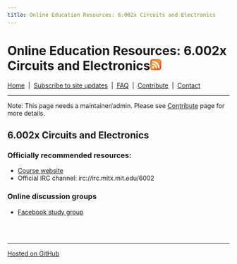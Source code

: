 ```yaml
---
title: Online Education Resources: 6.002x Circuits and Electronics
---
```


# Online Education Resources: 6\.002x Circuits and Electronics<a href=""><img src="https://github.com/amberj/online-edu-resources/raw/gh-pages/feed-icon.png" alt="RSS Feed" /></a>
[Home](http://amberj.github.com/online-edu-resources/ "Online Educational Resources: Home") &nbsp;|&nbsp; [Subscribe to site updates](http://amberj.github.com/online-edu-resources/subscribe.html "Online Educational Resources: Subscribe to site updates") &nbsp;|&nbsp; [FAQ](http://amberj.github.com/online-edu-resources/faq.html "Online Educational Resources: FAQ") &nbsp;|&nbsp; [Contribute](http://amberj.github.com/online-edu-resources/contribute.html "Online Educational Reqources: Contribute") &nbsp;|&nbsp; [Contact](http://amberj.github.com/online-edu-resources/contact.html "Online Educational Resources: Contact")<br />

<hr />

Note: This page needs a maintainer/admin. Please see [Contribute](http://amberj.github.com/online-edu-resources/contribute.html) page for more details.

## 6\.002x Circuits and Electronics
### Officially recommended resources:
* [Course website](https://6002x.mitx.mit.edu/)
* Official IRC channel: irc://irc.mitx.mit.edu/6002

### Online discussion groups
* [Facebook study group](https://www.facebook.com/groups/mitxonline/)

<br /><br />
<hr />

[Hosted on GitHub](https://github.com/amberj/online-edu-resources "online-edu-resources on GitHub")
